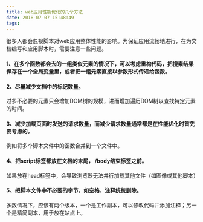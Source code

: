 ```yaml
---
title: web应用性能优化的几个方法
date: 2018-07-07 15:48:49
tags:
---
```


很多人都会忽视脚本对web应用整体性能的影响。为保证应用流畅地进行，在为文档编写和应用脚本时，需要注意一些问题。

<!--more-->

#### 1、在多个函数都会去的一组类似元素的情况下，可以考虑重构代码，把搜素结果保存在一个全局变量里，或者把一组元素直接以参数形式传递给函数。

#### 2、尽量减少文档中的标记数量。
过多不必要的元素只会增加DOM树的规模，进而增加遍历DOM树以查找特定元素的时间。

#### 3、减少加载页面时发送的请求数量，而减少请求数量通常都是在性能优化时首先要考虑的。
例如将多个脚本文件中的函数合并到一个文件中。

#### 4、把script标签都放在文档的末尾， /body结束标签之前。
如果放在head标签中，会导致浏览器无法并行加载其他文件（如图像或其他脚本）

#### 5、把脚本文件中不必要的字节，如空格、注释统统删除。
多数情况下，应该有两个版本，一个是工作副本，可以修改代码并添加注释；另一个是精简副本，用于放在站点上。